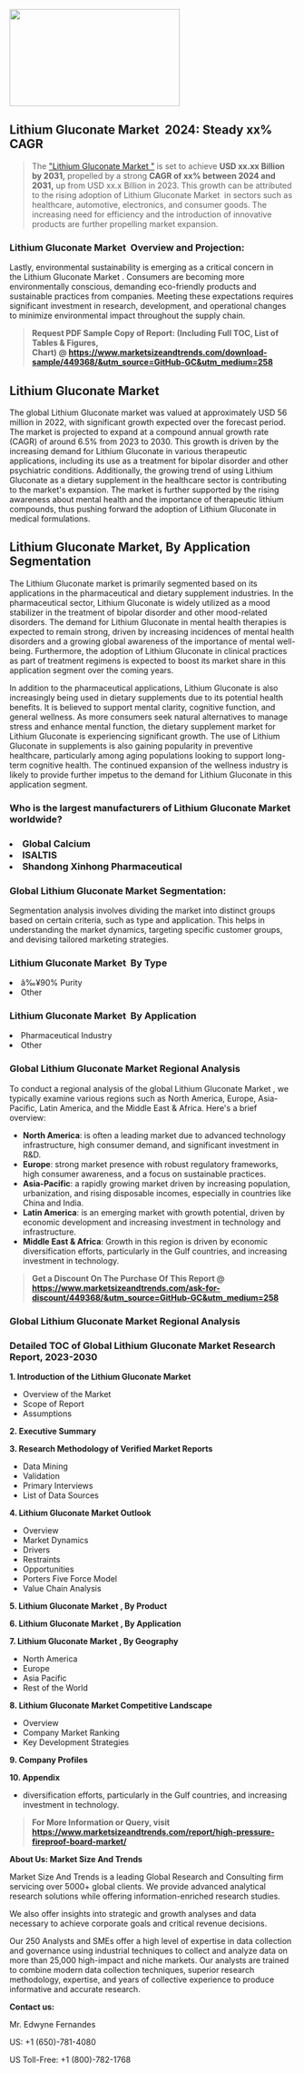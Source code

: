 <p><img class="alignnone size-medium wp-image-20088" src="https://ffe5etoiles.com/wp-content/uploads/2024/12/MST1-300x171.png" alt="" width="300" height="171" /></p><h2 id="ember46" class="ember-view reader-text-block__heading-2">Lithium Gluconate Market &nbsp;2024: Steady&nbsp;xx% CAGR</h2><blockquote id="ember47" class="ember-view reader-text-block__blockquote">The&nbsp;<a class="app-aware-link " href="https://www.marketsizeandtrends.com/download-sample/449368/&utm_source=GitHub-GC&utm_medium=258" target="_blank" data-test-app-aware-link="">"Lithium Gluconate Market "</a>&nbsp;is set to achieve&nbsp;<strong>USD&nbsp;xx.xx&nbsp;Billion by 2031,</strong>&nbsp;propelled by a strong&nbsp;<strong>CAGR of&nbsp;xx% between 2024 and 2031,</strong>&nbsp;up from USD xx.x Billion in 2023. This growth can be attributed to the rising adoption of&nbsp;Lithium Gluconate Market &nbsp;in sectors such as healthcare, automotive, electronics, and consumer goods. The increasing need for efficiency and the introduction of innovative products are further propelling market expansion.</blockquote><h3 id="ember48" class="ember-view reader-text-block__heading-3">Lithium Gluconate Market &nbsp;Overview and Projection:</h3><p id="ember49" class="ember-view reader-text-block__paragraph">Lastly, environmental sustainability is emerging as a critical concern in the&nbsp;Lithium Gluconate Market . Consumers are becoming more environmentally conscious, demanding eco-friendly products and sustainable practices from companies. Meeting these expectations requires significant investment in research, development, and operational changes to minimize environmental impact throughout the supply chain.</p><blockquote id="ember50" class="ember-view reader-text-block__blockquote"><strong>Request PDF Sample Copy of Report: (Including Full TOC, List of Tables &amp; Figures, Chart)&nbsp;@&nbsp;<strong><a href="https://www.marketsizeandtrends.com/download-sample/449368/&utm_source=GitHub-GC&utm_medium=258" target="_blank">https://www.marketsizeandtrends.com/download-sample/449368/&utm_source=GitHub-GC&utm_medium=258</a></strong></strong></blockquote><h3 class=""> <h2>Lithium Gluconate Market</h2><p>The global Lithium Gluconate market was valued at approximately USD 56 million in 2022, with significant growth expected over the forecast period. The market is projected to expand at a compound annual growth rate (CAGR) of around 6.5% from 2023 to 2030. This growth is driven by the increasing demand for Lithium Gluconate in various therapeutic applications, including its use as a treatment for bipolar disorder and other psychiatric conditions. Additionally, the growing trend of using Lithium Gluconate as a dietary supplement in the healthcare sector is contributing to the market's expansion. The market is further supported by the rising awareness about mental health and the importance of therapeutic lithium compounds, thus pushing forward the adoption of Lithium Gluconate in medical formulations.</p><h2>Lithium Gluconate Market, By Application Segmentation</h2><p>The Lithium Gluconate market is primarily segmented based on its applications in the pharmaceutical and dietary supplement industries. In the pharmaceutical sector, Lithium Gluconate is widely utilized as a mood stabilizer in the treatment of bipolar disorder and other mood-related disorders. The demand for Lithium Gluconate in mental health therapies is expected to remain strong, driven by increasing incidences of mental health disorders and a growing global awareness of the importance of mental well-being. Furthermore, the adoption of Lithium Gluconate in clinical practices as part of treatment regimens is expected to boost its market share in this application segment over the coming years.</p><p>In addition to the pharmaceutical applications, Lithium Gluconate is also increasingly being used in dietary supplements due to its potential health benefits. It is believed to support mental clarity, cognitive function, and general wellness. As more consumers seek natural alternatives to manage stress and enhance mental function, the dietary supplement market for Lithium Gluconate is experiencing significant growth. The use of Lithium Gluconate in supplements is also gaining popularity in preventive healthcare, particularly among aging populations looking to support long-term cognitive health. The continued expansion of the wellness industry is likely to provide further impetus to the demand for Lithium Gluconate in this application segment.</p></h3><h3 id="" class="">Who is the largest manufacturers of&nbsp;Lithium Gluconate Market worldwide?</h3><h3 class=""></Li><Li>Global Calcium</Li><Li> ISALTIS</Li><Li> Shandong Xinhong Pharmaceutical</h3><h3 id="ember53" class="ember-view reader-text-block__heading-3">Global&nbsp;Lithium Gluconate Market Segmentation:</h3><p id="ember54" class="ember-view reader-text-block__paragraph">Segmentation analysis involves dividing the market into distinct groups based on certain criteria, such as type and application. This helps in understanding the market dynamics, targeting specific customer groups, and devising tailored marketing strategies.</p><h3 id="" class="">Lithium Gluconate Market &nbsp;By Type</h3><p></Li><Li>â‰¥90% Purity</Li><Li> Other</p><h3 id="" class="">Lithium Gluconate Market &nbsp;By Application</h3><p class=""></Li><Li>Pharmaceutical Industry</Li><Li> Other</p><h3 id="ember62" class="ember-view reader-text-block__heading-3">Global Lithium Gluconate Market Regional Analysis</h3><p id="ember63" class="ember-view reader-text-block__paragraph">To conduct a regional analysis of the global Lithium Gluconate Market , we typically examine various regions such as North America, Europe, Asia-Pacific, Latin America, and the Middle East &amp; Africa. Here's a brief overview:</p><ul><li><strong>North America</strong>: is often a leading market due to advanced technology infrastructure, high consumer demand, and significant investment in R&amp;D.</li><li><strong>Europe</strong>: strong market presence with robust regulatory frameworks, high consumer awareness, and a focus on sustainable practices.</li><li><strong>Asia-Pacific</strong>: a rapidly growing market driven by increasing population, urbanization, and rising disposable incomes, especially in countries like China and India.</li><li><strong>Latin America</strong>: is an emerging market with growth potential, driven by economic development and increasing investment in technology and infrastructure.</li><li><strong>Middle East &amp; Africa</strong>: Growth in this region is driven by economic diversification efforts, particularly in the Gulf countries, and increasing investment in technology.</li></ul><blockquote id="ember61" class="ember-view reader-text-block__blockquote"><strong>Get a Discount On The Purchase Of This Report @ <strong><a href="https://html-cleaner.com/" target="">https://www.marketsizeandtrends.com/ask-for-discount/449368/&utm_source=GitHub-GC&utm_medium=258</a></strong></strong></blockquote><h3 id="ember62" class="ember-view reader-text-block__heading-3">Global Lithium Gluconate Market Regional Analysis</h3><h3 id="" class="">Detailed TOC of Global Lithium Gluconate Market Research Report, 2023-2030</h3><p id="" class=""><strong>1. Introduction of the Lithium Gluconate Market </strong></p><ul><li>Overview of the Market</li><li>Scope of Report</li><li>Assumptions</li></ul><p id="" class=""><strong>2. Executive Summary</strong></p><p id="" class=""><strong>3. Research Methodology of Verified Market Reports</strong></p><ul><li>Data Mining</li><li>Validation</li><li>Primary Interviews</li><li>List of Data Sources</li></ul><p id="" class=""><strong>4. Lithium Gluconate Market Outlook</strong></p><ul><li>Overview</li><li>Market Dynamics</li><li>Drivers</li><li>Restraints</li><li>Opportunities</li><li>Porters Five Force Model</li><li>Value Chain Analysis</li></ul><p id="" class=""><strong>5. Lithium Gluconate Market , By Product</strong></p><p id="" class=""><strong>6. Lithium Gluconate Market , By Application</strong></p><p id="" class=""><strong>7. Lithium Gluconate Market , By Geography</strong></p><ul><li>North America</li><li>Europe</li><li>Asia Pacific</li><li>Rest of the World</li></ul><p id="" class=""><strong>8. Lithium Gluconate Market Competitive Landscape</strong></p><ul><li>Overview</li><li>Company Market Ranking</li><li>Key Development Strategies</li></ul><p id="" class=""><strong>9. Company Profiles</strong></p><p id="" class=""><strong>10. Appendix</strong></p><ul><li>diversification efforts, particularly in the Gulf countries, and increasing investment in technology.</li></ul><blockquote id="ember65" class="ember-view reader-text-block__blockquote"><strong>For More Information or Query, visit <strong><strong><a href="https://html-cleaner.com/" target="">https://www.marketsizeandtrends.com/report/high-pressure-fireproof-board-market/</a></strong></strong></strong></blockquote><p id="" class=""><strong>About Us: Market Size And Trends</strong></p><p id="" class="">Market Size And Trends is a leading Global Research and Consulting firm servicing over 5000+ global clients. We provide advanced analytical research solutions while offering information-enriched research studies.</p><p id="" class="">We also offer insights into strategic and growth analyses and data necessary to achieve corporate goals and critical revenue decisions.</p><p id="" class="">Our 250 Analysts and SMEs offer a high level of expertise in data collection and governance using industrial techniques to collect and analyze data on more than 25,000 high-impact and niche markets. Our analysts are trained to combine modern data collection techniques, superior research methodology, expertise, and years of collective experience to produce informative and accurate research.</p><p id="" class=""><strong>Contact us:</strong></p><p id="" class="">Mr. Edwyne Fernandes</p><p id="" class="">US: +1 (650)-781-4080</p><p id="" class="">US Toll-Free: +1 (800)-782-1768</p>
